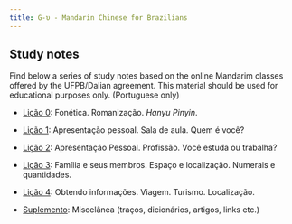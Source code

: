 ```yaml
---
title: G-υ - Mandarin Chinese for Brazilians
---
```


## Study notes

Find below a series of study notes based on the online Mandarim classes offered by the UFPB/Dalian agreement. This material should be used for educational purposes only. (Portuguese only)

- [Lição 0](../_media/files/mandarim/licao-0.pdf): Fonética. Romanização. _Hanyu Pinyin_.

- [Lição 1](../_media/files/mandarim/licao-1.pdf): Apresentação pessoal. Sala de aula. Quem é você?

- [Lição 2](../_media/files/mandarim/licao-2.pdf): Apresentação Pessoal. Profissão. Você estuda ou trabalha?

- [Lição 3](../_media/files/mandarim/licao-3.pdf): Família e seus membros. Espaço e localização. Numerais e quantidades.

- [Lição 4](../_media/files/mandarim/licao-4.pdf): Obtendo informações. Viagem. Turismo. Localização.

- [Suplemento](../_media/files/mandarim/licao-suplemento.pdf): Miscelânea (traços, dicionários, artigos, links etc.)
